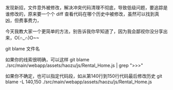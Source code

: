 
发现新招，文件意外被修改，解决冲突代码清理不彻底，导致低级问题，要追踪是谁修改的，原来要一个个 diff 查看代码在哪个历史中被修改，虽然可以找到真凶，但费事费力，

今天我教大家一个更简单的方法，别告诉我你早知道了，因为我会鄙视你没分享出来，O(∩_∩)O~~

git blame 文件名

如果你的线索很明确，可以这样
git blame ./src/main/webapp/assets/haozu/js/Rental_Home.js | grep ">>>"


如果你不确定，也可以指定代码段，如从第140行到150行代码最后修改历史
git blame -L 140,150 ./src/main/webapp/assets/haozu/js/Rental_Home.js

